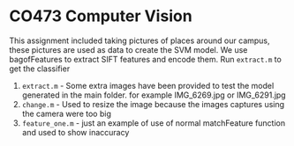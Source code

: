 # CO473 Computer Vision
This assignment included taking pictures of places around our campus, these pictures are used as data to create the SVM model. We use bagofFeatures to extract SIFT features and encode them. Run `extract.m` to get the classifier  

1. `extract.m` - Some extra images have been provided to test the model generated in the main folder. for example IMG_6269.jpg or IMG_6291.jpg
2. `change.m` - Used to resize the image because the images captures using the camera were too big
3. `feature_one.m` - just an example of use of normal matchFeature function and used to show inaccuracy
